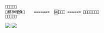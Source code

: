 ```
🤤🤤🤤🤤🤤
🤤精神糧食🤤    ======>  🆖🐱‍💻🙄 =====> 🐶🐱🐧👥💥🚮📶
🤤🤤🤤🤤🤤
```
<img src="https://img.shields.io/badge/%F0%9F%90%94-%E6%A9%9F%E6%8E%B0-lightgrey?style=flat" /></a>
<img src="https://img.shields.io/badge/%F0%9F%A7%9F-%E8%A1%8C%E5%B0%87%E5%B0%B1%E6%9C%A8-lightgrey?style=flat" /></a>

